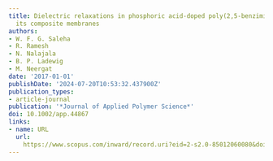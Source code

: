 ```yaml
---
title: Dielectric relaxations in phosphoric acid-doped poly(2,5-benzimidazole) and
  its composite membranes
authors:
- W. F. G. Saleha
- R. Ramesh
- N. Nalajala
- B. P. Ladewig
- M. Neergat
date: '2017-01-01'
publishDate: '2024-07-20T10:53:32.437900Z'
publication_types:
- article-journal
publication: '*Journal of Applied Polymer Science*'
doi: 10.1002/app.44867
links:
- name: URL
  url: 
    https://www.scopus.com/inward/record.uri?eid=2-s2.0-85012060080&doi=10.1002%2fapp.44867&partnerID=40&md5=43eee5beef684c0873003319d4be825c
---
```

